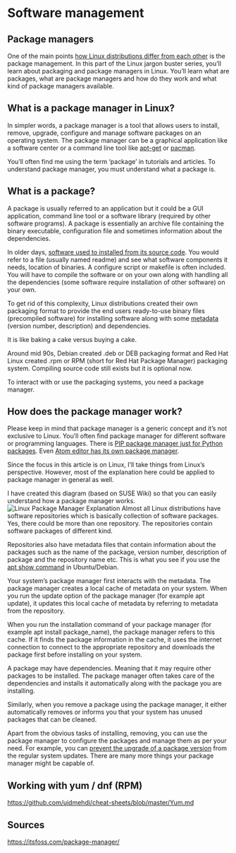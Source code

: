 # Software management

## Package managers
One of the main points [how Linux distributions differ from each other](https://itsfoss.com/what-is-linux/) is the package management. In this part of the Linux jargon buster series, you’ll learn about packaging and package managers in Linux. You’ll learn what are packages, what are package managers and how do they work and what kind of package managers available.

## What is a package manager in Linux?

In simpler words, a package manager is a tool that allows users to install, remove, upgrade, configure and manage software packages on an operating system. The package manager can be a graphical application like a software center or a command line tool like [apt-get](https://itsfoss.com/apt-vs-apt-get-difference/) or [pacman](https://itsfoss.com/pacman-command/).

You’ll often find me using the term ‘package’ in tutorials and articles. To understand package manager, you must understand what a package is.

## What is a package?

A package is usually referred to an application but it could be a GUI application, command line tool or a software library (required by other software programs). A package is essentially an archive file containing the binary executable, configuration file and sometimes information about the dependencies.

In older days, [software used to installed from its source code](https://itsfoss.com/install-software-from-source-code/). You would refer to a file (usually named readme) and see what software components it needs, location of binaries. A configure script or makefile is often included. You will have to compile the software or on your own along with handling all the dependencies (some software require installation of other software) on your own.

To get rid of this complexity, Linux distributions created their own packaging format to provide the end users ready-to-use binary files (precompiled software) for installing software along with some [metadata](https://www.computerhope.com/jargon/m/metadata.htm) (version number, description) and dependencies.

It is like baking a cake versus buying a cake.

Around mid 90s, Debian created .deb or DEB packaging format and Red Hat Linux created .rpm or RPM (short for Red Hat Package Manager) packaging system. Compiling source code still exists but it is optional now.

To interact with or use the packaging systems, you need a package manager.

## How does the package manager work?

Please keep in mind that package manager is a generic concept and it’s not exclusive to Linux. You’ll often find package manager for different software or programming languages. There is [PIP package manager just for Python packages](https://itsfoss.com/install-pip-ubuntu/). Even [Atom editor has its own package manager](https://itsfoss.com/install-packages-in-atom/).

Since the focus in this article is on Linux, I’ll take things from Linux’s perspective. However, most of the explanation here could be applied to package manager in general as well.

I have created this diagram (based on SUSE Wiki) so that you can easily understand how a package manager works.
![Linux Package Manager Explanation](https://i2.wp.com/itsfoss.com/wp-content/uploads/2020/10/linux-package-manager-explanation.png?resize=800%2C450&ssl=1)
Almost all Linux distributions have software repositories which is basically collection of software packages. Yes, there could be more than one repository. The repositories contain software packages of different kind.

Repositories also have metadata files that contain information about the packages such as the name of the package, version number, description of package and the repository name etc. This is what you see if you use the [apt show command](https://itsfoss.com/apt-search-command/) in Ubuntu/Debian.

Your system’s package manager first interacts with the metadata. The package manager creates a local cache of metadata on your system. When you run the update option of the package manager (for example apt update), it updates this local cache of metadata by referring to metadata from the repository.

When you run the installation command of your package manager (for example apt install package_name), the package manager refers to this cache. If it finds the package information in the cache, it uses the internet connection to connect to the appropriate repository and downloads the package first before installing on your system.

A package may have dependencies. Meaning that it may require other packages to be installed. The package manager often takes care of the dependencies and installs it automatically along with the package you are installing.

Similarly, when you remove a package using the package manager, it either automatically removes or informs you that your system has unused packages that can be cleaned.

Apart from the obvious tasks of installing, removing, you can use the package manager to configure the packages and manage them as per your need. For example, you can [prevent the upgrade of a package version](https://itsfoss.com/prevent-package-update-ubuntu/) from the regular system updates. There are many more things your package manager might be capable of.

## Working with yum / dnf (RPM)
https://github.com/uidmehdi/cheat-sheets/blob/master/Yum.md

## Sources
https://itsfoss.com/package-manager/
